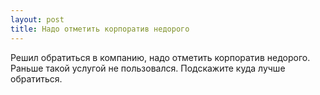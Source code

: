 ```yaml
---
layout: post 
title: Надо отметить корпоратив недорого 
--- 
```

Решил обратиться в компанию, надо отметить корпоратив недорого. Раньше такой услугой не пользовался. Подскажите куда лучше обратиться.